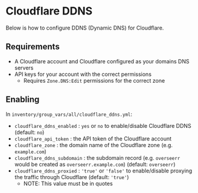# Cloudflare DDNS

Below is how to configure DDNS (Dynamic DNS) for Cloudflare.

## Requirements

- A Cloudflare account and Cloudflare configured as your domains DNS servers
- API keys for your account with the correct permissions
  - Requires `Zone.DNS:Edit` permissions for the correct zone

## Enabling

In `inventory/group_vars/all/cloudflare_ddns.yml`:

- `cloudflare_ddns_enabled` : `yes` or `no` to enable/disable Cloudflare DDNS (default: `no`)
- `cloudflare_api_token` : the API token of the Cloudflare account
- `cloudflare_zone` : the domain name of the Cloudflare zone (e.g. `example.com`)
- `cloudflare_ddns_subdomain` : the subdomain record (e.g. `overseerr` would be created as `overseerr.example.com`) (default: `overseerr`)
- `cloudflare_ddns_proxied` : `'true'` or `'false'` to enable/disable proxying the traffic through Cloudflare (default: `'true'`)
  - NOTE: This value must be in quotes
